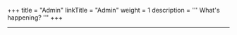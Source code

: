 +++
title = "Admin"
linkTitle = "Admin"
weight = 1
description = '''
What's happening?
'''
+++



*****
